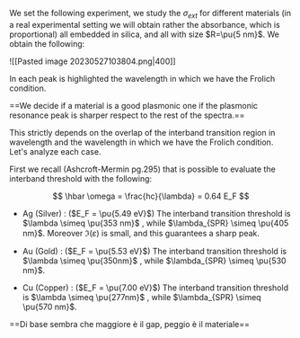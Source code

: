 We set the following experiment, we study the $\sigma_{ext}$ for different materials (in a real experimental setting we will obtain rather the absorbance, which is proportional) all embedded in silica, and all with size $R=\pu{5 nm}$.
We obtain the following:

![[Pasted image 20230527103804.png|400]]

In each peak is highlighted the wavelength in which we have the Frolich condition.

==We decide if a material is a good plasmonic one if the plasmonic resonance peak is sharper respect to the rest of the spectra.==

This strictly depends on the overlap of the interband transition region in wavelength and the wavelength in which we have the Frolich condition. Let's analyze each case.

First we recall (Ashcroft-Mermin pg.295) that is possible to evaluate the interband threshold with the following:

$$ \hbar \omega = \frac{hc}{\lambda} = 0.64 E_F $$

- Ag (Silver) : ($E_F = \pu{5.49 eV}$) The interband transition threshold is $\lambda \simeq \pu{353 nm}$ , while $\lambda_{SPR} \simeq \pu{405 nm}$.
Moreover $\Im(\varepsilon)$ is small, and this guarantees a sharp peak.

- Au (Gold) : ($E_F = \pu{5.53 eV}$) The interband transition threshold is $\lambda \simeq \pu{350nm}$ , while $\lambda_{SPR} \simeq \pu{530 nm}$.

- Cu (Copper) : ($E_F = \pu{7.00 eV}$) The interband transition threshold is $\lambda \simeq \pu{277nm}$ , while $\lambda_{SPR} \simeq \pu{570 nm}$.

==Di base sembra che maggiore è il gap, peggio è il materiale==